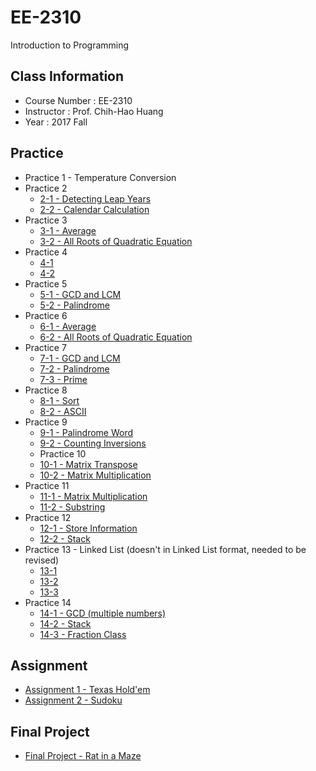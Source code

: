 # EE-2310
Introduction to Programming

## Class Information
* Course Number : EE-2310
* Instructor : Prof. Chih-Hao Huang
* Year : 2017 Fall

## Practice
* Practice 1 - Temperature Conversion
* Practice 2
  * [2-1 - Detecting Leap Years](https://acm.cs.nthu.edu.tw/problem/11562/)
  * [2-2 - Calendar Calculation](https://acm.cs.nthu.edu.tw/problem/11563/)
* Practice 3
  * [3-1 - Average](https://acm.cs.nthu.edu.tw/problem/11570/)
  * [3-2 - All Roots of Quadratic Equation](https://acm.cs.nthu.edu.tw/problem/11573/)
* Practice 4
  * [4-1](https://acm.cs.nthu.edu.tw/problem/11599/)
  * [4-2](https://acm.cs.nthu.edu.tw/problem/11600/)
* Practice 5
  * [5-1 - GCD and LCM](https://acm.cs.nthu.edu.tw/problem/11603/)
  * [5-2 - Palindrome](https://acm.cs.nthu.edu.tw/problem/11604/)
* Practice 6
  * [6-1 - Average](https://acm.cs.nthu.edu.tw/problem/11570/)
  * [6-2 - All Roots of Quadratic Equation](https://acm.cs.nthu.edu.tw/problem/11573/)
* Practice 7
  * [7-1 - GCD and LCM](https://acm.cs.nthu.edu.tw/problem/11603/)
  * [7-2 - Palindrome](https://acm.cs.nthu.edu.tw/problem/11604/)
  * [7-3 - Prime](https://acm.cs.nthu.edu.tw/problem/11647/)
* Practice 8
  * [8-1 - Sort](https://acm.cs.nthu.edu.tw/problem/11637/)
  * [8-2 - ASCII](https://acm.cs.nthu.edu.tw/problem/11638/)
* Practice 9
  * [9-1 - Palindrome Word](https://acm.cs.nthu.edu.tw/problem/11673/)
  * [9-2 - Counting Inversions](https://acm.cs.nthu.edu.tw/problem/11674/)
  * Practice 10
  * [10-1 - Matrix Transpose](https://acm.cs.nthu.edu.tw/problem/11687/)
  * [10-2 - Matrix Multiplication](https://acm.cs.nthu.edu.tw/problem/11688/)
* Practice 11
  * [11-1 - Matrix Multiplication](https://acm.cs.nthu.edu.tw/problem/11688/)
  * [11-2 - Substring](https://acm.cs.nthu.edu.tw/problem/11709/)
* Practice 12
  * [12-1 - Store Information](https://acm.cs.nthu.edu.tw/problem/11722/)
  * [12-2 - Stack](https://acm.cs.nthu.edu.tw/problem/11723/)
* Practice 13 - Linked List (doesn't in Linked List format, needed to be revised)
  * [13-1](https://acm.cs.nthu.edu.tw/problem/11734/)
  * [13-2](https://acm.cs.nthu.edu.tw/problem/11735/)
  * [13-3](https://acm.cs.nthu.edu.tw/problem/11736/)
* Practice 14
  * [14-1 - GCD (multiple numbers)](https://acm.cs.nthu.edu.tw/problem/11746/)
  * [14-2 - Stack](https://acm.cs.nthu.edu.tw/problem/11747/)
  * [14-3 - Fraction Class](https://acm.cs.nthu.edu.tw/problem/11748/)

## Assignment
* [Assignment 1 - Texas Hold'em](https://acm.cs.nthu.edu.tw/problem/11706/)
* [Assignment 2 - Sudoku](https://acm.cs.nthu.edu.tw/problem/11738/)

## Final Project
* [Final Project - Rat in a Maze](https://acm.cs.nthu.edu.tw/problem/11781/)
